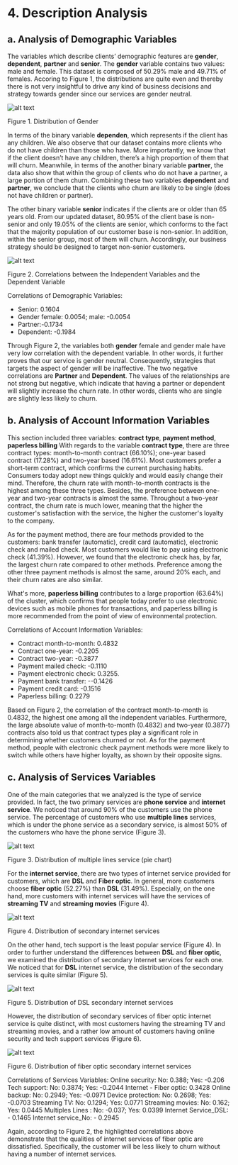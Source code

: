 # 4. Description Analysis
## a. Analysis of Demographic Variables 
The variables which describe clients’ demographic features are **gender**, **dependent**, **partner** and **senior**. The **gender** variable contains two values: male and female. This dataset is composed of 50.29%  male and 49.71% of females. Accoring to Figure 1, the distributions are quite even and thereby there is not very insightful to drive any kind of business decisions and strategy towards gender since our services are gender neutral. 

![alt text](https://github.com/tzyiyuet/telecom_customer_churn/blob/master/churn_gender_bar.png)

Figure 1. Distribution of Gender

In terms of the binary variable **dependen**, which represents if the client has any children. We also observe that our dataset contains more clients who do not have children than those who have. More importantly, we know that if the client doesn’t have any children, there’s a high proportion of them that will churn. Meanwhile, in terms of the another binary variable **partner**, the data also show that within the group of clients who do not have a partner, a large portion of them churn. Combining these two variables **dependent** and **partner**, we conclude that the clients who churn are likely to be single (does not have children or partner). 

The other binary variable **senior** indicates if the clients are or older than 65 years old. From our updated dataset, 80.95% of the client base is non-senior and only 19.05% of the clients are senior, which conforms to the fact that the majority population of our customer base is non-senior. In addition, within the senior group, most of them will churn. Accordingly, our business strategy should be designed to target non-senior customers. 

![alt text](https://github.com/tzyiyuet/telecom_customer_churn/blob/master/correlation.png)

Figure 2. Correlations between the Independent Variables and the Dependent Variable

Correlations of Demographic Variables:
* Senior: 0.1604
* Gender female: 0.0054; male: -0.0054
* Partner:-0.1734
* Dependent: -0.1984

Through Figure 2, the variables both **gender** female and gender male have very low correlation with the dependent variable. In other words, it further proves that our service is gender neutral. Consequently, strategies that targets the aspect of gender will be inaffective. The two negative correlations are **Partner** and **Dependent**. The values of the relationships are not strong but negative, which indicate that having a partner or dependent will slightly increase the churn rate. In other words, clients who are single are slightly less likely to churn.

## b. Analysis of Account Information Variables
This section included three variables: **contract type**, **payment method**, **paperless billing** With regards to the variable **contract type**, there are three contract types: month-to-month contract (66.10%); one-year based contract (17.28%) and two-year based (16.61%). Most customers prefer a short-term contract, which confirms the current purchasing habits. Consumers today adopt new things quickly and would easily change their mind. Therefore, the churn rate with month-to-month contracts is the highest among these three types. Besides, the preference between one-year and two-year contracts is almost the same. Throughout a two-year contract, the churn rate is much lower, meaning that the higher the customer's satisfaction with the service, the higher the customer's loyalty to the company.

As for the payment method, there are four methods provided to the customers: bank transfer (automatic), credit card (automatic), electronic check and mailed check. Most customers would like to pay using electronic check (41.39%). However, we found that the electronic check has, by far, the largest churn rate compared to other methods. Preference among the other three payment methods is almost the same, around 20% each, and their churn rates are also similar. 

What's more, **paperless billing** contributes to a large proportion (63.64%) of the cluster, which confirms that people today prefer to use electronic devices such as mobile phones for transactions, and paperless billing is more recommended from the point of view of environmental protection. 

Correlations of Account Information Variables:
* Contract month-to-month: 0.4832
* Contract one-year: -0.2205
* Contract two-year: -0.3877
* Payment mailed check: -0.1110
* Payment electronic check: 0.3255.
* Payment bank transfer: --0.1426
* Payment credit card: -0.1516
* Paperless billing: 0.2279

Based on Figure 2, the correlation of the contract month-to-month is 0.4832, the highest one among all the independent variables. Furthermore, the large absolute value of month-to-month (0.4832) and two-year (0.3877) contracts also told us that contract types play a significant role in determining whether customers churned or not. As for the payment method, people with electronic check payment methods were more likely to switch while others have higher loyalty, as shown by their opposite signs.

## c. Analysis of Services Variables
One of the main categories that we analyzed is the type of service provided. In fact, the two primary services are **phone service** and **internet service**. We noticed that around 90% of the customers use the phone service.  The percentage of customers who use **multiple lines** services, which is under the phone service as a secondary service, is almost 50% of the customers who have the phone service (Figure 3). 

![alt text](https://github.com/tzyiyuet/telecom_customer_churn/blob/master/multi-line.jpg)

Figure 3. Distribution of multiple lines service (pie chart)

For the **internet service**, there are two types of internet service provided for customers, which are **DSL** and **Fiber optic**. In general, more customers choose **fiber optic** (52.27%) than **DSL** (31.49%). Especially, on the one hand, more customers with internet services will have the services of **streaming TV** and **streaming movies** (Figure 4).

![alt text](https://github.com/tzyiyuet/telecom_customer_churn/blob/master/multi-line.jpg)

Figure 4. Distribution of secondary internet services

On the other hand, tech support is the least popular service (Figure 4). In order to further understand the differences between **DSL** and **fiber optic**, we examined the distribution of secondary Internet services for each one. We noticed that for **DSL** internet service, the distribution of the secondary services is quite similar (Figure 5).

![alt text](https://github.com/tzyiyuet/telecom_customer_churn/blob/master/dsl.jpg)

Figure 5. Distribution of DSL secondary internet services 

However, the distribution of secondary services of fiber optic internet service is quite distinct, with most customers having the streaming TV and streaming movies, and a rather low amount of customers having online security and tech support services (Figure 6). 

![alt text](https://github.com/tzyiyuet/telecom_customer_churn/blob/master/fiber.jpg)

Figure 6. Distribution of fiber optic secondary internet services 

Correlations of Services Variables:
Online security: No: 0.388; Yes: -0.206
Tech support: No: 0.3874; Yes: -0.2044
Internet - Fiber optic: 0.3428
Online backup: No: 0.2949; Yes: -0.0971
Device protection: No: 0.2698; Yes: -0.0703
Streaming TV: No: 0.1294; Yes: 0.0771
Streaming movies: No: 0.162; Yes: 0.0445
Multiples Lines : No: -0.037; Yes: 0.0399
Internet Service_DSL: - 0.1465
Internet service_No: - 0.2945

Again, according to Figure 2, the highlighted correlations above demonstrate that the qualities of internet services of fiber optic are dissatisfied. Specifically, the customer will be less likely to churn without having a number of internet services.
